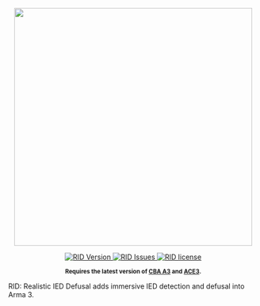 <p align="center">
    <img src="https://github.com/acemod/ACE3/raw/master/extras/assets/logo/black/ACE3-Logo.jpg" width="480">
</p>

<p align="center">
    <a href="https://github.com/Walthzer/RID/releases/latest">
        <img src="https://img.shields.io/badge/Version-0.0.1-blue.svg?style=flat-square" alt="RID Version">
    </a>
    <a href="https://github.com/Walthzer/RID/issues">
    <img alt="RID Issues" src="https://img.shields.io/github/issues/Walthzer/RID?style=flat-square">
    </a>
    <a href="https://github.com/Walthzer/RID/blob/master/LICENSE">
    <img alt="RID license" src="https://img.shields.io/github/license/Walthzer/RID?style=flat-square">
    </a>
</p>

<p align="center">
    <sup><strong>Requires the latest version of <a href="https://github.com/CBATeam/CBA_A3/releases">CBA A3</a> and <a href="https://github.com/acemod/ACE3/releases">ACE3</a>.<br/></strong></sup>
</p>

RID: Realistic IED Defusal adds immersive IED detection and defusal into Arma 3.

